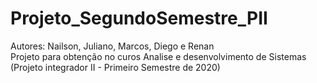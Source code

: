 # Projeto_SegundoSemestre_PII

Autores: Nailson, Juliano, Marcos, Diego e Renan <br>
Projeto para obtenção no curos Analise e desenvolvimento de Sistemas<br> 
(Projeto integrador II - Primeiro Semestre de 2020)
